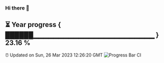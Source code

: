 ### Hi there 👋
⏳ Year progress { ██████▁▁▁▁▁▁▁▁▁▁▁▁▁▁▁▁▁▁▁▁▁▁▁▁ } 23.16 %
---
⏰ Updated on Sun, 26 Mar 2023 12:26:20 GMT
![Progress Bar CI](https://github.com/liununu/liununu/workflows/Progress%20Bar%20CI/badge.svg)
